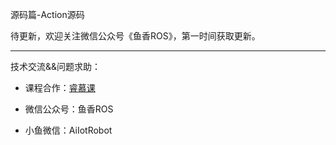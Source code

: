 源码篇-Action源码

待更新，欢迎关注微信公众号《鱼香ROS》，第一时间获取更新。

------

技术交流&&问题求助：

- 课程合作：[睿慕课](https://www.aiimooc.com/mall/preshow-htm-itemid-705.html)

- 微信公众号：鱼香ROS

- 小鱼微信：AiIotRobot
